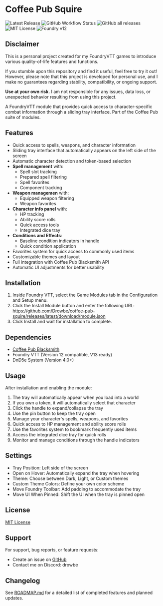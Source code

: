 # Coffee Pub Squire

![Latest Release](https://img.shields.io/github/v/release/Drowbe/coffee-pub-squire)
![GitHub Workflow Status](https://img.shields.io/github/actions/workflow/status/Drowbe/coffee-pub-squire/release.yml)
![GitHub all releases](https://img.shields.io/github/downloads/Drowbe/coffee-pub-squire/total)
![MIT License](https://img.shields.io/badge/license-MIT-blue)
![Foundry v12](https://img.shields.io/badge/foundry-v12-green)

## Disclaimer

This is a personal project created for my FoundryVTT games to introduce various quality-of-life features and functions. 

If you stumble upon this repository and find it useful, feel free to try it out! However, please note that this project is developed for personal use, and I make no guarantees regarding stability, compatibility, or ongoing support.

**Use at your own risk.** I am not responsible for any issues, data loss, or unexpected behavior resulting from using this project.

A FoundryVTT module that provides quick access to character-specific combat information through a sliding tray interface. Part of the Coffee Pub suite of modules.


## Features

- Quick access to spells, weapons, and character information
- Sliding tray interface that automatically appears on the left side of the screen
- Automatic character detection and token-based selection
- **Spell management** with:
  - Spell slot tracking
  - Prepared spell filtering
  - Spell favorites
  - Component tracking
- **Weapon managemen** with:
  - Equipped weapon filtering
  - Weapon favorites
- **Character info panel** with:
  - HP tracking
  - Ability score rolls
  - Quick access tools
  - Integrated dice tray
- **Conditions and Effects**:
  - Baseline condition indicators in handle
  - Quick condition application
- Favorites system for quick access to commonly used items
- Customizable themes and layout
- Full integration with Coffee Pub Blacksmith API
- Automatic UI adjustments for better usability

## Installation

1. Inside Foundry VTT, select the Game Modules tab in the Configuration and Setup menu.
2. Click the Install Module button and enter the following URL: https://github.com/Drowbe/coffee-pub-squire/releases/latest/download/module.json
3. Click Install and wait for installation to complete.

## Dependencies

- [Coffee Pub Blacksmith](https://github.com/Drowbe/coffee-pub-blacksmith)
- Foundry VTT (Version 12 compatible, V13 ready)
- DnD5e System (Version 4.0+)

## Usage

After installation and enabling the module:

1. The tray will automatically appear when you load into a world
2. If you own a token, it will automatically select that character
3. Click the handle to expand/collapse the tray
4. Use the pin button to keep the tray open
5. Manage your character's spells, weapons, and favorites
6. Quick access to HP management and ability score rolls
7. Use the favorites system to bookmark frequently used items
8. Access the integrated dice tray for quick rolls
9. Monitor and manage conditions through the handle indicators

## Settings

- Tray Position: Left side of the screen
- Open on Hover: Automatically expand the tray when hovering
- Theme: Choose between Dark, Light, or Custom themes
- Custom Theme Colors: Define your own color scheme
- Move Foundry Toolbar: Add padding to accommodate the tray
- Move UI When Pinned: Shift the UI when the tray is pinned open

## License

[MIT License](LICENSE)

## Support

For support, bug reports, or feature requests:
- Create an issue on [GitHub](https://github.com/Drowbe/coffee-pub-squire/issues)
- Contact me on Discord: drowbe 

## Changelog

See [ROADMAP.md](ROADMAP.md) for a detailed list of completed features and planned updates. 